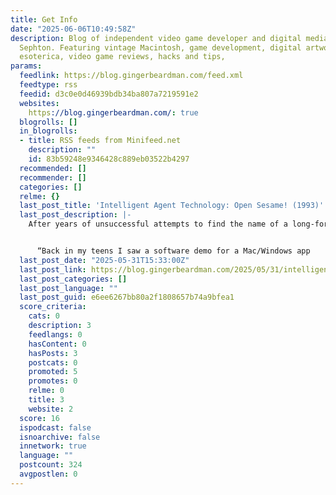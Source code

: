 ```yaml
---
title: Get Info
date: "2025-06-06T10:49:58Z"
description: Blog of independent video game developer and digital media artist Matt
  Sephton. Featuring vintage Macintosh, game development, digital artwork, Japanese
  esoterica, video game reviews, hacks and tips,
params:
  feedlink: https://blog.gingerbeardman.com/feed.xml
  feedtype: rss
  feedid: d3c0e0d46939bdb34ba807a7219591e2
  websites:
    https://blog.gingerbeardman.com/: true
  blogrolls: []
  in_blogrolls:
  - title: RSS feeds from Minifeed.net
    description: ""
    id: 83b59248e9346428c889eb03522b4297
  recommended: []
  recommender: []
  categories: []
  relme: {}
  last_post_title: 'Intelligent Agent Technology: Open Sesame! (1993)'
  last_post_description: |-
    After years of unsuccessful attempts to find the name of a long-forgotten app through Google, I tried pasting my query into Gemini:


      “Back in my teens I saw a software demo for a Mac/Windows app
  last_post_date: "2025-05-31T15:33:00Z"
  last_post_link: https://blog.gingerbeardman.com/2025/05/31/intelligent-agent-technology-open-sesame-1993/
  last_post_categories: []
  last_post_language: ""
  last_post_guid: e6ee6267bb80a2f1808657b74a9bfea1
  score_criteria:
    cats: 0
    description: 3
    feedlangs: 0
    hasContent: 0
    hasPosts: 3
    postcats: 0
    promoted: 5
    promotes: 0
    relme: 0
    title: 3
    website: 2
  score: 16
  ispodcast: false
  isnoarchive: false
  innetwork: true
  language: ""
  postcount: 324
  avgpostlen: 0
---
```

